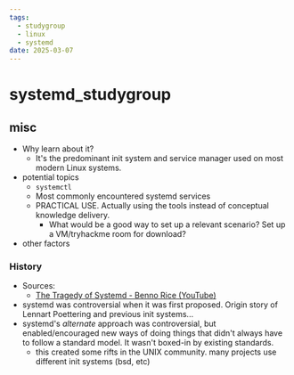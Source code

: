 ```yaml
---
tags:
  - studygroup
  - linux
  - systemd
date: 2025-03-07
---
```

# systemd_studygroup

## misc

- Why learn about it?
	- It's the predominant init system and service manager used on most modern Linux systems.
- potential topics
	- `systemctl`
	- Most commonly encountered systemd services
	- PRACTICAL USE. Actually using the tools instead of conceptual knowledge delivery.
		- What would be a good way to set up a relevant scenario? Set up a VM/tryhackme room for download?
- other factors

### History

- Sources:
	- [The Tragedy of Systemd - Benno Rice (YouTube)](https://www.youtube.com/watch?v=o_AIw9bGogo)
- systemd was controversial when it was first proposed. Origin story of Lennart Poettering and previous init systems...
- systemd's *alternate* approach was controversial, but enabled/encouraged new ways of doing things that didn't always have to follow a standard model. It wasn't boxed-in by existing standards.
	- this created some rifts in the UNIX community. many projects use different init systems (bsd, etc)